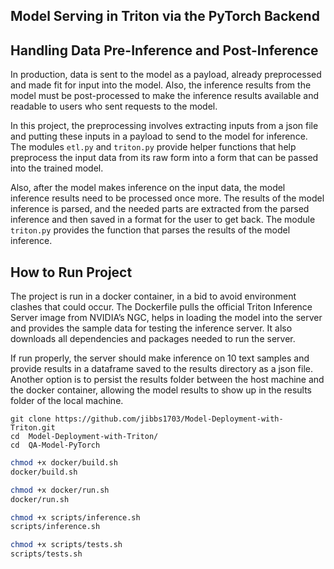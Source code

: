 ## Model Serving in Triton via the PyTorch Backend

## Handling Data Pre-Inference and Post-Inference

In production, data is sent to the model as a payload, already preprocessed and made fit for input into the model. Also,
the inference results from the model must be post-processed to make the inference results available and readable to users
who sent requests to the model.

In this project, the preprocessing involves extracting inputs from a json file and putting these inputs in a payload
to send to the model for inference. The modules `etl.py` and `triton.py` provide helper functions that help preprocess
the input data from its raw form into a form that can be passed into the trained model.

Also, after the model makes inference on the input data, the model inference results need to be processed once more.
The results of the model inference is parsed, and the needed parts are extracted from the parsed inference and then
saved in a format for the user to get back. The module `triton.py` provides the function that parses
the results of the model inference.


## How to Run Project

The project is run in a docker container, in a bid to avoid environment clashes that could occur. The Dockerfile
pulls the official Triton Inference Server image from NVIDIA’s NGC, helps in loading the model into the server and
provides the sample data for testing the inference server. It also downloads all dependencies and packages needed
to run the server.

If run properly, the server should make inference on 10 text samples and provide results in a dataframe saved to the
results directory as a json file. Another option is to persist the results folder between the host machine and the
docker container, allowing the model results to show up in the results folder of the local machine.

```commandline
git clone https://github.com/jibbs1703/Model-Deployment-with-Triton.git
cd  Model-Deployment-with-Triton/
cd  QA-Model-PyTorch
```

```bash
chmod +x docker/build.sh
docker/build.sh

```

```bash
chmod +x docker/run.sh
docker/run.sh

```

```bash
chmod +x scripts/inference.sh
scripts/inference.sh
```

```bash
chmod +x scripts/tests.sh
scripts/tests.sh
```
